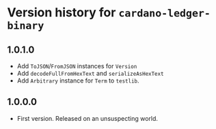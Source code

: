 # Version history for `cardano-ledger-binary`

## 1.0.1.0

* Add `ToJSON`/`FromJSON` instances for `Version`
* Add `decodeFullFromHexText` and `serializeAsHexText`
* Add `Arbitrary` instance for `Term` to `testlib`.

## 1.0.0.0

* First version. Released on an unsuspecting world.
